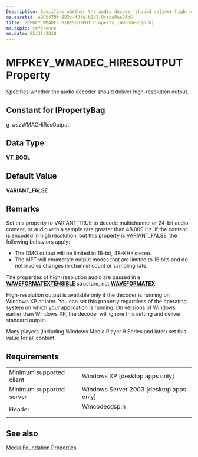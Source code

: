 ```yaml
---
Description: Specifies whether the audio decoder should deliver high-resolution output.
ms.assetid: a96bd78f-982c-43fa-b2d3-8caba4aa84b6
title: MFPKEY_WMADEC_HIRESOUTPUT Property (Wmcodecdsp.h)
ms.topic: reference
ms.date: 05/31/2018
---
```


# MFPKEY\_WMADEC\_HIRESOUTPUT Property

Specifies whether the audio decoder should deliver high-resolution output.

## Constant for IPropertyBag

g\_wszWMACHiResOutput

## Data Type

**VT\_BOOL**

## Default Value

**VARIANT\_FALSE**

## Remarks

Set this property to VARIANT\_TRUE to decode multichannel or 24-bit audio content, or audio with a sample rate greater than 48,000 Hz. If the content is encoded in high resolution, but this property is VARIANT\_FALSE, the following behaviors apply:

-   The DMO output will be limited to 16-bit, 48-KHz stereo.
-   The MFT will enumerate output modes that are limited to 16 bits and do not involve changes in channel count or sampling rate.

The properties of high-resolution audio are passed in a [**WAVEFORMATEXTENSIBLE**](/previous-versions/windows/desktop/legacy/dd390971(v=vs.85)) structure, not [**WAVEFORMATEX**](/previous-versions/dd757713(v=vs.85)).

High-resolution output is available only if the decoder is running on Windows XP or later. You can set this property regardless of the operating system on which your application is running. On versions of Windows earlier than Windows XP, the decoder will ignore this setting and deliver standard output.

Many players (including Windows Media Player 9 Series and later) set this value for all content.

## Requirements



|                                     |                                                                                         |
|-------------------------------------|-----------------------------------------------------------------------------------------|
| Minimum supported client<br/> | Windows XP \[desktop apps only\]<br/>                                             |
| Minimum supported server<br/> | Windows Server 2003 \[desktop apps only\]<br/>                                    |
| Header<br/>                   | <dl> <dt>Wmcodecdsp.h</dt> </dl> |



## See also

<dl> <dt>

[Media Foundation Properties](media-foundation-properties.md)
</dt> </dl>

 

 